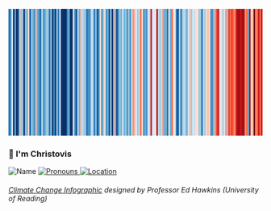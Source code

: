![Warming Stripes for Durham](https://github.com/Christovis/christovis/blob/master/_stripes_EUROPE-United_Kingdom-1850-2019-MO.png?raw=true)


### 👋 I'm Christovis

<p>
  <img src="https://img.shields.io/static/v1?label=Name&message=Christovis&color=2ec352&labelColor=2c3239"
       alt="Name">
  <a href="https://pronoun.is/she">
    <img src="https://img.shields.io/static/v1?label=Pronouns&message=he%2Fhim&color=2ec352&labelColor=2c3239"
         alt="Pronouns">
  </a>
  <a href="https://en.wikipedia.org/wiki/London">
    <img src="https://img.shields.io/static/v1?label=Location&message=UK&color=2ec352&labelColor=2c3239"
         alt="Location">
  </a>
</p>


###### [*Climate Change Infographic*](https://showyourstripes.info/) designed by Professor Ed Hawkins (University of Reading)
